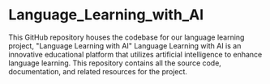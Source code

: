 # Language_Learning_with_AI
This GitHub repository houses the codebase for our language learning project, "Language Learning with AI" Language Learning with AI is an innovative educational platform that utilizes artificial intelligence to enhance language learning. This repository contains all the source code, documentation, and related resources for the project.
